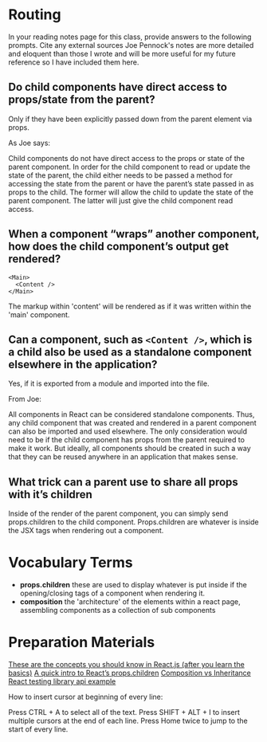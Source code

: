 # Routing
In your reading notes page for this class, provide answers to the following prompts. Cite any external sources
Joe Pennock's notes are more detailed and eloquent than those I wrote and will be more useful for my future reference so I have included them here.

## Do child components have direct access to props/state from the parent?
Only if they have been explicitly passed down from the parent element via props.


As Joe says:


Child components do not have direct access to the props or state of the parent component. In order for the child component to read or update the state of the parent, the child either needs to be passed a method for accessing the state from the parent or have the parent’s state passed in as props to the child. The former will allow the child to update the state of the parent component. The latter will just give the child component read access.


## When a component “wraps” another component, how does the child component’s output get rendered?

```
<Main>
  <Content />
</Main>
```
The markup within 'content' will be rendered as if it was written within the 'main' component.

## Can a component, such as ```<Content />```, which is a child also be used as a standalone component elsewhere in the application?

Yes, if it is exported from a module and imported into the file.

From Joe:

All components in React can be considered standalone components. Thus, any child component that was created and rendered in a parent component can also be imported and used elsewhere. The only consideration would need to be if the child component has props from the parent required to make it work. But ideally, all components should be created in such a way that they can be reused anywhere in an application that makes sense.

## What trick can a parent use to share all props with it’s children

Inside of the render of the parent component, you can simply send props.children to the child component. Props.children are whatever is inside the JSX tags when rendering out a component.

# Vocabulary Terms
- **props.children**  these are used to display whatever is put inside if the opening/closing tags of a component when rendering it.
- **composition** the 'architecture' of the elements within a react page, assembling components as a collection of sub components



# Preparation Materials
[These are the concepts you should know in React.js (after you learn the basics)](https://www.freecodecamp.org/news/these-are-the-concepts-you-should-know-in-react-js-after-you-learn-the-basics-ee1d2f4b8030/)
[ A quick intro to React’s props.children](https://codeburst.io/a-quick-intro-to-reacts-props-children-cb3d2fce4891)
[Composition vs Inheritance](https://reactjs.org/docs/composition-vs-inheritance.html)
[React testing library api example](https://testing-library.com/docs/react-testing-library/example-intro/)



How to insert cursor at beginning of every line:

Press CTRL + A to select all of the text.
Press SHIFT + ALT + I to insert multiple cursors at the end of each line.
Press Home twice to jump to the start of every line.


